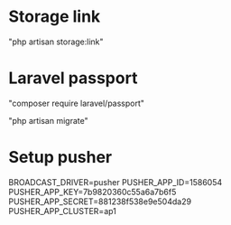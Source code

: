 # Storage link
"php artisan storage:link"
# Laravel passport
"composer require laravel/passport"

"php artisan migrate"

# Setup pusher 

BROADCAST_DRIVER=pusher
PUSHER_APP_ID=1586054
PUSHER_APP_KEY=7b9820360c55a6a7b6f5
PUSHER_APP_SECRET=881238f538e9e504da29
PUSHER_APP_CLUSTER=ap1 
